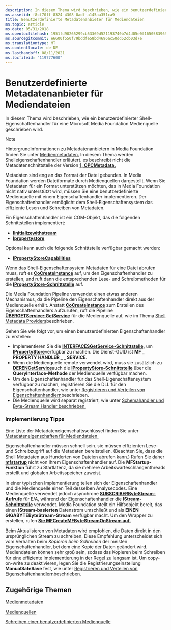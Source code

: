 ```yaml
---
description: In diesem Thema wird beschrieben, wie ein benutzerdefinierter Shell-Eigenschaftenhandler für eine Microsoft Media Foundation Medienquelle geschrieben wird.
ms.assetid: f8cf70ff-8324-4308-8adf-a145aa351ca9
title: Benutzerdefinierte Metadatenanbieter für Mediendateien
ms.topic: article
ms.date: 05/31/2018
ms.openlocfilehash: 1951fd90265299cb53369d521193740b7d4d05e0f1650583965eb670ab375cc1
ms.sourcegitcommit: e6600f550f79bddfe58bd4696ac50dd52cb03d7e
ms.translationtype: MT
ms.contentlocale: de-DE
ms.lasthandoff: 08/11/2021
ms.locfileid: "119777600"
---
```

# <a name="custom-metadata-providers-for-media-files"></a>Benutzerdefinierte Metadatenanbieter für Mediendateien

In diesem Thema wird beschrieben, wie ein benutzerdefinierter Shell-Eigenschaftenhandler für eine Microsoft Media Foundation Medienquelle geschrieben wird.

> [!Note]  
> Hintergrundinformationen zu Metadatenanbietern in Media Foundation finden Sie unter [Medienmetadaten.](media-metadata.md) In diesem Thema werden Shelleigenschaftenhandler erläutert. es beschreibt nicht die Metadatenschnittstelle der Version [**1, OPCMetadata.**](/windows/desktop/api/mfidl/nn-mfidl-imfmetadata)

 

Metadaten sind eng an das Format der Datei gebunden. In Media Foundation werden Dateiformate durch Medienquellen dargestellt. Wenn Sie Metadaten für ein Format unterstützen möchten, das in Media Foundation nicht nativ unterstützt wird, müssen Sie eine benutzerdefinierte Medienquelle mit einem Eigenschaftenhandler implementieren. Der Eigenschaftenhandler ermöglicht dem Shell-Eigenschaftensystem das effiziente Lesen und Schreiben von Metadaten.

Ein Eigenschaftenhandler ist ein COM-Objekt, das die folgenden Schnittstellen implementiert:

-   [**Iinitializewithstream**](/windows/win32/api/propsys/nn-propsys-iinitializewithstream)
-   [**Ipropertystore**](/windows/win32/api/propsys/nn-propsys-ipropertystore)

Optional kann auch die folgende Schnittstelle verfügbar gemacht werden:

-   [**IPropertyStoreCapabilities**](/windows/win32/api/propsys/nn-propsys-ipropertystorecapabilities)

Wenn das Shell-Eigenschaftensystem Metadaten für eine Datei abrufen muss, ruft es [**CoCreateInstance**](/windows/win32/api/combaseapi/nf-combaseapi-cocreateinstance) auf, um den Eigenschaftenhandler zu erstellen, und ruft dann die entsprechenden Lese- und Schreibmethoden für die [**IPropertyStore-Schnittstelle**](/windows/win32/api/propsys/nn-propsys-ipropertystore) auf.

Die Media Foundation Pipeline verwendet einen etwas anderen Mechanismus, da die Pipeline den Eigenschaftenhandler direkt aus der Medienquelle erhält. Anstatt [**CoCreateInstance**](/windows/win32/api/combaseapi/nf-combaseapi-cocreateinstance) zum Erstellen des Eigenschaftenhandlers aufzurufen, ruft die Pipeline [**ÜBERGETService::GetService**](/windows/desktop/api/mfidl/nf-mfidl-imfgetservice-getservice) für die Medienquelle auf, wie im Thema [Shell Metadata Providers](shell-metadata-providers.md)beschrieben.

Gehen Sie wie folgt vor, um einen benutzerdefinierten Eigenschaftenhandler zu erstellen:

-   Implementieren Sie die [**INTERFACESGetService-Schnittstelle,**](/windows/desktop/api/mfidl/nn-mfidl-imfgetservice) um [**IPropertyStore**](/windows/win32/api/propsys/nn-propsys-ipropertystore)verfügbar zu machen. Die Dienst-GUID ist **MF \_ PROPERTY HANDLER \_ \_ SERVICE.**
-   Wenn die Medienquelle remote verwendet wird, muss sie zusätzlich zu [**DERENGetService**](/windows/desktop/api/mfidl/nn-mfidl-imfgetservice)auch die [**IPropertyStore-Schnittstelle**](/windows/win32/api/propsys/nn-propsys-ipropertystore) über die **QueryInterface-Methode** der Medienquelle verfügbar machen.
-   Um den Eigenschaftenhandler für das Shell-Eigenschaftensystem verfügbar zu machen, registrieren Sie die DLL für den Eigenschaftenhandler, wie unter [Registrieren und Verteilen von Eigenschaftenhandlern](../properties/prophand-reg-dist.md)beschrieben.
-   Die Medienquelle wird separat registriert, wie unter [Schemahandler und Byte-Stream Handler beschrieben.](scheme-handlers-and-byte-stream-handlers.md)

### <a name="implementation-tips"></a>Implementierung Tipps

Eine Liste der Metadateneigenschaftsschlüssel finden Sie unter [Metadateneigenschaften für Mediendateien.](metadata-properties-for-media-files.md)

Eigenschaftenhandler müssen schnell sein. sie müssen effizienten Lese- und Schreibzugriff auf die Metadaten bereitstellen. (Beachten Sie, dass die Shell Metadaten aus Hunderten von Dateien abrufen kann.) Rufen Sie daher [**mfstartup**](/windows/desktop/api/mfapi/nf-mfapi-mfstartup) nicht von Ihrem Eigenschaftenhandler auf. Die **MFStartup-Funktion** führt zu Startlatenz, da sie mehrere Arbeitswarteschlangenthreads erstellt und globalen Arbeitsspeicher zuweist.

In einer typischen Implementierung teilen sich der Eigenschaftenhandler und die Medienquelle einen Teil desselben Analysecodes. Eine Medienquelle verwendet jedoch asynchrone [**SUBSCRIBERByteStream-Aufrufe**](/windows/desktop/api/mfobjects/nn-mfobjects-imfbytestream) für E/A, während der Eigenschaftenhandler die [**IStream-Schnittstelle**](/windows/win32/api/objidl/nn-objidl-istream) verwendet. Media Foundation stellt ein Hilfsobjekt bereit, das einen **IStream-basierten** Datenstrom umschließt und als **EINEN GIGABYTEByteStream-Stream** verfügbar macht. Um den Wrapper zu erstellen, rufen [**Sie MFCreateMFByteStreamOnStream auf.**](/windows/desktop/api/mfidl/nf-mfidl-mfcreatemfbytestreamonstream)

Beim Aktualisieren von Metadaten wird empfohlen, die Daten direkt in den ursprünglichen Stream zu schreiben. Diese Empfehlung unterscheidet sich vom Verhalten beim *Kopieren beim Schreiben* der meisten Eigenschaftenhandler, bei dem eine Kopie der Daten geändert wird. Mediendateien können sehr groß sein, sodass das Kopieren beim Schreiben für eine effiziente Implementierung in der Regel zu langsam ist. Um copy-on-write zu deaktivieren, legen Sie die Registrierungseinstellung **ManualSafeSave** fest, wie unter [Registrieren und Verteilen von Eigenschaftenhandlern](../properties/prophand-reg-dist.md)beschrieben.

## <a name="related-topics"></a>Zugehörige Themen

<dl> <dt>

[Medienmetadaten](media-metadata.md)
</dt> <dt>

[Medienquellen](media-sources.md)
</dt> <dt>

[Schreiben einer benutzerdefinierten Medienquelle](writing-a-custom-media-source.md)
</dt> </dl>

 

 
